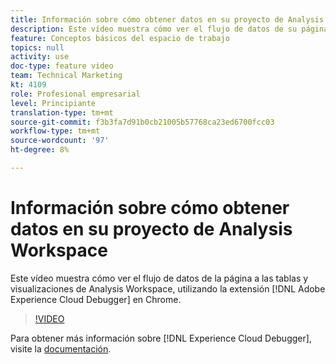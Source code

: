 ```yaml
---
title: Información sobre cómo obtener datos en su proyecto de Analysis Workspace
description: Este vídeo muestra cómo ver el flujo de datos de su página a las tablas y visualizaciones en Analysis Workspace, utilizando la extensión de Adobe Experience Cloud Debugger en Chrome.
feature: Conceptos básicos del espacio de trabajo
topics: null
activity: use
doc-type: feature video
team: Technical Marketing
kt: 4109
role: Profesional empresarial
level: Principiante
translation-type: tm+mt
source-git-commit: f3b3fa7d91b0cb21005b57768ca23ed6700fcc03
workflow-type: tm+mt
source-wordcount: '97'
ht-degree: 8%

---
```



# Información sobre cómo obtener datos en su proyecto de Analysis Workspace

Este vídeo muestra cómo ver el flujo de datos de la página a las tablas y visualizaciones de Analysis Workspace, utilizando la extensión [!DNL Adobe Experience Cloud Debugger] en Chrome.

>[!VIDEO](https://video.tv.adobe.com/v/31072/?quality=12)

Para obtener más información sobre [!DNL Experience Cloud Debugger], visite la [documentación](https://experienceleague.adobe.com/docs/debugger/using/experience-cloud-debugger.html?lang=es-ES).
